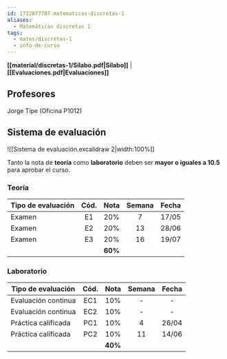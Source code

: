 ```yaml
---
id: 1712877707-matematicas-discretas-1
aliases:
  - Matemáticas discretas 1
tags:
  - mates/discretas-1
  - info-de-curso
---
```


**[[material/discretas-1/Sílabo.pdf|Sílabo]]** | **[[Evaluaciones.pdf|Evaluaciones]]**

## Profesores

Jorge Tipe (Oficina P1012)

## Sistema de evaluación

![[Sistema de evaluación.excalidraw 2|width:100%]]

Tanto la nota de **teoría** como **laboratorio** deben ser **mayor o iguales a 10.5** para aprobar el curso.

### Teoría

| Tipo de evaluación | Cód. |  Nota   | Semana | Fecha |
| ------------------ | :--: | :-----: | :----: | :---: |
| Examen             |  E1  |   20%   |   7    | 17/05 |
| Examen             |  E2  |   20%   |   13   | 28/06 |
| Examen             |  E3  |   20%   |   16   | 19/07 |
|                    |      | **60%** |        |       |

### Laboratorio

| Tipo de evaluación  | Cód. |  Nota   | Semana | Fecha |
| ------------------- | :--: | :-----: | :----: | :---: |
| Evaluación continua | EC1  |   10%   |   -    |   -   |
| Evaluación continua | EC2  |   10%   |   -    |   -   |
| Práctica calificada | PC1  |   10%   |   4    | 26/04 |
| Práctica calificada | PC2  |   10%   |   11   | 14/06 |
|                     |      | **40%** |        |       |
